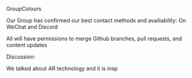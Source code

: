 GroupColours

Our Group has confirmed our best contact methods and availiability: On WeChat and Discord

All will have permissions to merge Github branches, pull requests, and content updates



Discussion:

We talked about AR technology and it is insp
